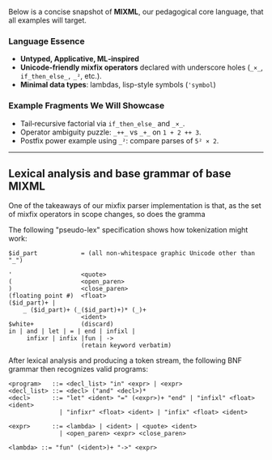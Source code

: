 Below is a concise snapshot of **MIXML**, our pedagogical core language, that all examples will target.

### Language Essence

- **Untyped, Applicative, ML‑inspired**
- **Unicode‑friendly mixfix operators** declared with underscore holes (`_×_`, `if_then_else_,` `_²`, etc.).
- **Minimal data types**: lambdas, lisp-style symbols (`'symbol`)

### Example Fragments We Will Showcase

- Tail‑recursive factorial via `if_then_else_` and `_×_`.
- Operator ambiguity puzzle: `_++_` vs `_+_` on `1 + 2 ++ 3`.
- Postfix power example using `_²`: compare parses of `5² × 2`.

---

## Lexical analysis and base grammar of base MIXML 

One of the takeaways of our mixfix parser implementation is that, as the set of mixfix operators
in scope changes, so does the gramma

The following "pseudo-lex" specification shows how tokenization might work:

```{lex}
$id_part            = (all non-whitespace graphic Unicode other than "_")

'                   <quote>
(                   <open_paren>
)                   <close_paren>
(floating point #)  <float>
($id_part)+ |
    _ ($id_part)+ (_($id_part)+)* (_)+
                    <ident>
$white+             (discard)
in | and | let | = | end | infixl |
     infixr | infix |fun | ->
                    (retain keyword verbatim)
```

After lexical analysis and producing a token stream, the following
BNF grammar then recognizes valid programs:


```{bnf}
<program>   ::= <decl_list> "in" <expr> | <expr>
<decl_list> ::= <decl> ("and" <decl>)*
<decl>      ::= "let" <ident> "=" (<expr>)+ "end" | "infixl" <float> <ident> 
              | "infixr" <float> <ident> | "infix" <float> <ident>

<expr>      ::= <lambda> | <ident> | <quote> <ident>
              | <open_paren> <expr> <close_paren>

<lambda> ::= "fun" (<ident>)+ "->" <expr>
```

